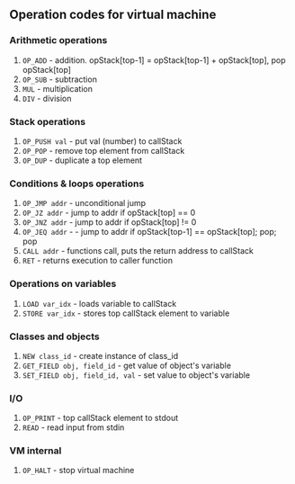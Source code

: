 ## Operation codes for virtual machine

### Arithmetic operations
1. `OP_ADD` - addition. opStack[top-1] = opStack[top-1] + opStack[top], pop opStack[top]
2. `OP_SUB` - subtraction
3. `MUL` - multiplication
4. `DIV` - division

### Stack operations
1. `OP_PUSH val` - put val (number) to callStack
2. `OP_POP` - remove top element from callStack
3. `OP_DUP` - duplicate a top element

### Conditions & loops operations
1. `OP_JMP addr` - unconditional jump
2. `OP_JZ addr` - jump to addr if opStack[top] == 0
3. `OP_JNZ addr` - jump to addr if opStack[top] != 0
4. `OP_JEQ addr` - - jump to addr if opStack[top-1] == opStack[top]; pop; pop
5. `CALL addr` - functions call, puts the return address to callStack
6. `RET` - returns execution to caller function

### Operations on variables
1. `LOAD var_idx` - loads variable to callStack
2. `STORE var_idx` - stores top callStack element to variable

### Classes and objects
1. `NEW class_id` - create instance of class_id
2. `GET_FIELD obj, field_id` - get value of object's variable
3. `SET_FIELD obj, field_id, val` - set value to object's variable

### I/O
1. `OP_PRINT` - top callStack element to stdout
2. `READ` - read input from stdin

### VM internal
1. `OP_HALT` - stop virtual machine
